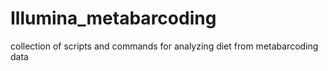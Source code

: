 # Illumina_metabarcoding
collection of scripts and commands for analyzing diet from metabarcoding data
